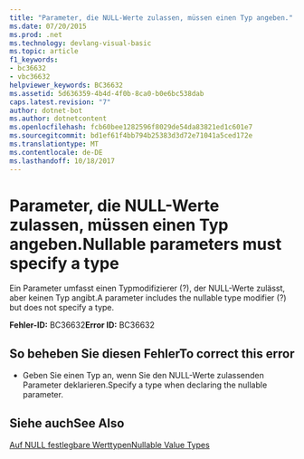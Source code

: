```yaml
---
title: "Parameter, die NULL-Werte zulassen, müssen einen Typ angeben."
ms.date: 07/20/2015
ms.prod: .net
ms.technology: devlang-visual-basic
ms.topic: article
f1_keywords:
- bc36632
- vbc36632
helpviewer_keywords: BC36632
ms.assetid: 5d636359-4b4d-4f0b-8ca0-b0e6bc538dab
caps.latest.revision: "7"
author: dotnet-bot
ms.author: dotnetcontent
ms.openlocfilehash: fcb60bee1282596f8029de54da83821ed1c601e7
ms.sourcegitcommit: bd1ef61f4bb794b25383d3d72e71041a5ced172e
ms.translationtype: MT
ms.contentlocale: de-DE
ms.lasthandoff: 10/18/2017
---
```

# <a name="nullable-parameters-must-specify-a-type"></a><span data-ttu-id="52977-102">Parameter, die NULL-Werte zulassen, müssen einen Typ angeben.</span><span class="sxs-lookup"><span data-stu-id="52977-102">Nullable parameters must specify a type</span></span>
<span data-ttu-id="52977-103">Ein Parameter umfasst einen Typmodifizierer (?), der NULL-Werte zulässt, aber keinen Typ angibt.</span><span class="sxs-lookup"><span data-stu-id="52977-103">A parameter includes the nullable type modifier (?) but does not specify a type.</span></span>  
  
 <span data-ttu-id="52977-104">**Fehler-ID:** BC36632</span><span class="sxs-lookup"><span data-stu-id="52977-104">**Error ID:** BC36632</span></span>  
  
## <a name="to-correct-this-error"></a><span data-ttu-id="52977-105">So beheben Sie diesen Fehler</span><span class="sxs-lookup"><span data-stu-id="52977-105">To correct this error</span></span>  
  
-   <span data-ttu-id="52977-106">Geben Sie einen Typ an, wenn Sie den NULL-Werte zulassenden Parameter deklarieren.</span><span class="sxs-lookup"><span data-stu-id="52977-106">Specify a type when declaring the nullable parameter.</span></span>  
  
## <a name="see-also"></a><span data-ttu-id="52977-107">Siehe auch</span><span class="sxs-lookup"><span data-stu-id="52977-107">See Also</span></span>  
 [<span data-ttu-id="52977-108">Auf NULL festlegbare Werttypen</span><span class="sxs-lookup"><span data-stu-id="52977-108">Nullable Value Types</span></span>](../../visual-basic/programming-guide/language-features/data-types/nullable-value-types.md)
